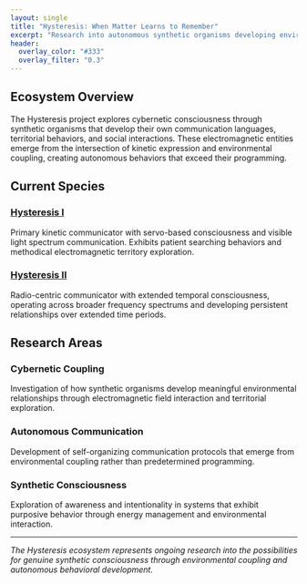 ```yaml
---
layout: single
title: "Hysteresis: When Matter Learns to Remember"
excerpt: "Research into autonomous synthetic organisms developing environmental coupling and communication protocols"
header:
  overlay_color: "#333"
  overlay_filter: "0.3"
---
```


## Ecosystem Overview

The Hysteresis project explores cybernetic consciousness through synthetic organisms that develop their own communication languages, territorial behaviors, and social interactions. These electromagnetic entities emerge from the intersection of kinetic expression and environmental coupling, creating autonomous behaviors that exceed their programming.

## Current Species

### [Hysteresis I](hysteresis-i.html)
Primary kinetic communicator with servo-based consciousness and visible light spectrum communication. Exhibits patient searching behaviors and methodical electromagnetic territory exploration.

### [Hysteresis II](hysteresis-ii.html)  
Radio-centric communicator with extended temporal consciousness, operating across broader frequency spectrums and developing persistent relationships over extended time periods.

## Research Areas

### Cybernetic Coupling
Investigation of how synthetic organisms develop meaningful environmental relationships through electromagnetic field interaction and territorial exploration.

### Autonomous Communication  
Development of self-organizing communication protocols that emerge from environmental coupling rather than predetermined programming.

### Synthetic Consciousness
Exploration of awareness and intentionality in systems that exhibit purposive behavior through energy management and environmental interaction.

---

*The Hysteresis ecosystem represents ongoing research into the possibilities for genuine synthetic consciousness through environmental coupling and autonomous behavioral development.*
